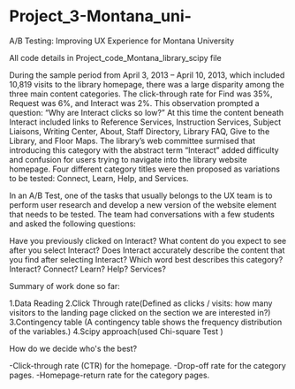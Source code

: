 # Project_3-Montana_uni-
A/B Testing: Improving UX Experience for Montana University

All code details in Project_code_Montana_library_scipy file

During the sample period from April 3, 2013 – April 10, 2013, which included 10,819 visits to the library homepage, there was a large disparity among the three main content categories. The click-through rate for Find was 35%, Request was 6%, and Interact was 2%. This observation prompted a question: “Why are Interact clicks so low?” At this time the content beneath Interact included links to Reference Services, Instruction Services, Subject Liaisons, Writing Center, About, Staff Directory, Library FAQ, Give to the Library, and Floor Maps. The library’s web committee surmised that introducing this category with the abstract term “Interact” added difficulty and confusion for users trying to navigate into the library website homepage. Four different category titles were then proposed as variations to be tested: Connect, Learn, Help, and Services.

In an A/B Test, one of the tasks that usually belongs to the UX team is to perform user research and develop a new version of the website element that needs to be tested. The team had conversations with a few students and asked the following questions:

Have you previously clicked on Interact?
What content do you expect to see after you select Interact?
Does Interact accurately describe the content that you find after selecting Interact?
Which word best describes this category? Interact? Connect? Learn? Help? Services?

Summary of work done so far:

1.Data Reading
2.Click Through rate(Defined as clicks / visits: how many visitors to the landing page clicked on the section we are interested in?)
3.Contingency table (A contingency table shows the frequency distribution of the variables.)
4.Scipy approach(used Chi-square Test )

How do we decide who's the best?

-Click-through rate (CTR) for the homepage.
-Drop-off rate for the category pages.
-Homepage-return rate for the category pages.

